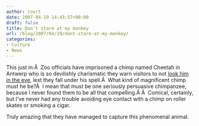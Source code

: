 ```yaml
---
author: court
date: 2007-04-19 14:43:57+00:00
draft: false
title: Don't stare at my monkey
url: /blog/2007/04/19/dont-stare-at-my-monkey/
categories:
- Culture
- News
---
```


This just in:Â  Zoo officials have imprisoned a chimp named Cheetah in Antwerp who is so devilishly charismatic they warn visitors to not [look him in the eye](http://www.cnn.com/2007/WORLD/europe/04/18/chimp.belgium.ap/index.html?eref=rss_topstories), lest they fall under his spell.Â  What kind of magnificent chimp must he be?Â  I mean that must be one seriously persuasive chimpanzee, because I never found them to be all that compelling.Â Â  Comical, certainly, but I've never had any trouble avoiding eye contact with a chimp on roller skates or smoking a cigar.

Truly amazing that they have managed to capture this phenomenal animal.
